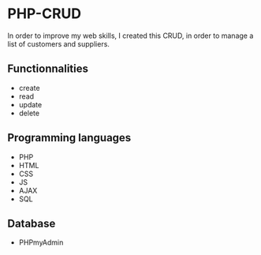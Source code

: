 # PHP-CRUD
In order to improve my web skills, I created this CRUD, in order to manage a list of customers and suppliers.

## Functionnalities

 - create
 - read
 - update
 - delete

## Programming languages 

 - PHP
 - HTML
 - CSS
 - JS
 - AJAX
 - SQL

## Database

- PHPmyAdmin

